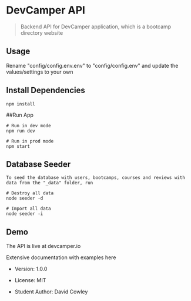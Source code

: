 # DevCamper API

> Backend API for DevCamper application, which is a bootcamp directory website

## Usage

Rename "config/config.env.env" to "config/config.env" and update the values/settings to your own

## Install Dependencies

```
npm install
```

##Run App

```
# Run in dev mode
npm run dev

# Run in prod mode
npm start
```

## Database Seeder

```
To seed the database with users, bootcamps, courses and reviews with data from the "_data" folder, run

# Destroy all data
node seeder -d

# Import all data
node seeder -i
```

## Demo

The API is live at devcamper.io

Extensive documentation with examples here

- Version: 1.0.0

- License: MIT

- Student Author: David Cowley

